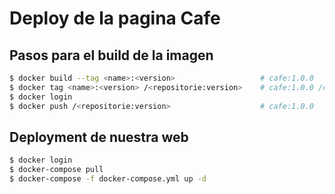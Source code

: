 # Deploy de la pagina Cafe

## Pasos para el build de la imagen  
```bash
$ docker build --tag <name>:<version>                   # cafe:1.0.0
$ docker tag <name>:<version> /<repositorie:version>    # cafe:1.0.0 /cafe:1.0.0
$ docker login
$ docker push /<repositorie:version>                    # cafe:1.0.0
```

## Deployment de nuestra web
```bash
$ docker login
$ docker-compose pull
$ docker-compose -f docker-compose.yml up -d
```